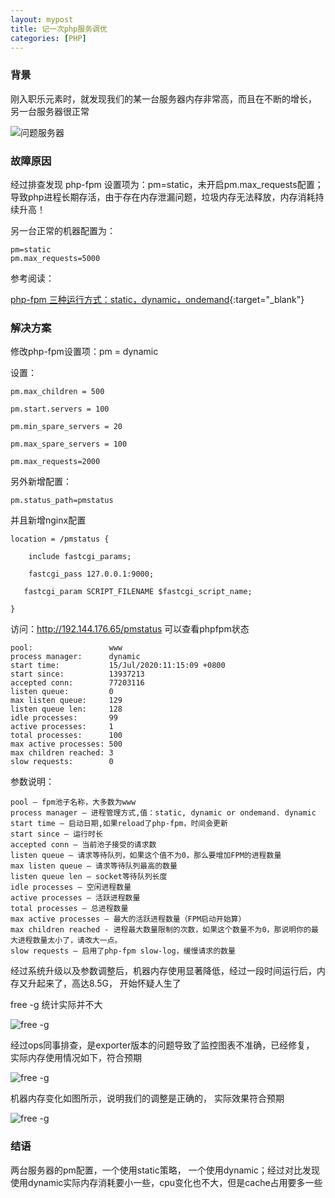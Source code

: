 ```yaml
---
layout: mypost
title: 记一次php服务调优
categories: [PHP]
---
```


### 背景
刚入职乐元素时，就发现我们的某一台服务器内存非常高，而且在不断的增长， 另一台服务器很正常

![问题服务器](image2020-7-13_10-2-26.png)

### 故障原因
经过排查发现 php-fpm 设置项为：pm=static，未开启pm.max_requests配置；导致php进程长期存活，由于存在内存泄漏问题，垃圾内存无法释放，内存消耗持续升高！

另一台正常的机器配置为：

    pm=static
    pm.max_requests=5000

参考阅读：

[php-fpm 三种运行方式：static，dynamic，ondemand](){:target="_blank"}


### 解决方案

修改php-fpm设置项：pm = dynamic

设置：

    pm.max_children = 500

    pm.start.servers = 100

    pm.min_spare_servers = 20

    pm.max_spare_servers = 100

    pm.max_requests=2000

另外新增配置：
````
pm.status_path=pmstatus
````

并且新增nginx配置

````
location = /pmstatus {

    include fastcgi_params;

    fastcgi_pass 127.0.0.1:9000;

   fastcgi_param SCRIPT_FILENAME $fastcgi_script_name;

}
````

访问：http://192.144.176.65/pmstatus 可以查看phpfpm状态

    pool:                 www
    process manager:      dynamic
    start time:           15/Jul/2020:11:15:09 +0800
    start since:          13937213
    accepted conn:        77203116
    listen queue:         0
    max listen queue:     129
    listen queue len:     128
    idle processes:       99
    active processes:     1
    total processes:      100
    max active processes: 500
    max children reached: 3
    slow requests:        0

参数说明：

    pool – fpm池子名称，大多数为www
    process manager – 进程管理方式,值：static, dynamic or ondemand. dynamic
    start time – 启动日期,如果reload了php-fpm，时间会更新
    start since – 运行时长
    accepted conn – 当前池子接受的请求数
    listen queue – 请求等待队列，如果这个值不为0，那么要增加FPM的进程数量
    max listen queue – 请求等待队列最高的数量
    listen queue len – socket等待队列长度
    idle processes – 空闲进程数量
    active processes – 活跃进程数量
    total processes – 总进程数量
    max active processes – 最大的活跃进程数量（FPM启动开始算）
    max children reached - 进程最大数量限制的次数，如果这个数量不为0，那说明你的最大进程数量太小了，请改大一点。
    slow requests – 启用了php-fpm slow-log，缓慢请求的数量

经过系统升级以及参数调整后，机器内存使用显著降低，经过一段时间运行后，内存又升起来了，高达8.5G， 开始怀疑人生了

free -g 统计实际并不大

![free -g](image2020-7-23_10-49-52.png)

经过ops同事排查，是exporter版本的问题导致了监控图表不准确，已经修复， 实际内存使用情况如下，符合预期

![free -g](image2020-7-23_14-51-16.png)

机器内存变化如图所示，说明我们的调整是正确的， 实际效果符合预期

![free -g](image2020-7-23_11-55-16.png)


### 结语
两台服务器的pm配置，一个使用static策略， 一个使用dynamic；经过对比发现使用dynamic实际内存消耗要小一些，cpu变化也不大，但是cache占用要多一些
